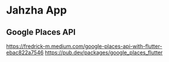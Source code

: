 # Jahzha App

## Google Places API
https://fredrick-m.medium.com/google-places-api-with-flutter-ebac822a7546
https://pub.dev/packages/google_places_flutter